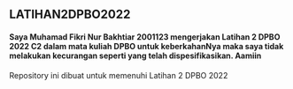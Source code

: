 ## LATIHAN2DPBO2022

#### Saya Muhamad Fikri Nur Bakhtiar 2001123 mengerjakan Latihan 2 DPBO 2022 C2 dalam mata kuliah DPBO untuk keberkahanNya maka saya tidak melakukan kecurangan seperti yang telah dispesifikasikan. Aamiin


Repository ini dibuat untuk memenuhi Latihan 2  DPBO 2022
